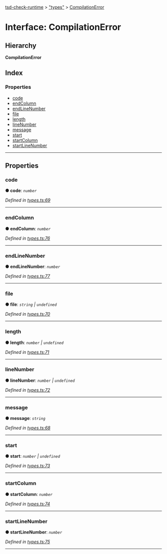 [tsd-check-runtime](../README.md) > ["types"](../modules/_types_.md) > [CompilationError](../interfaces/_types_.compilationerror.md)

# Interface: CompilationError

## Hierarchy

**CompilationError**

## Index

### Properties

* [code](_types_.compilationerror.md#code)
* [endColumn](_types_.compilationerror.md#endcolumn)
* [endLineNumber](_types_.compilationerror.md#endlinenumber)
* [file](_types_.compilationerror.md#file)
* [length](_types_.compilationerror.md#length)
* [lineNumber](_types_.compilationerror.md#linenumber)
* [message](_types_.compilationerror.md#message)
* [start](_types_.compilationerror.md#start)
* [startColumn](_types_.compilationerror.md#startcolumn)
* [startLineNumber](_types_.compilationerror.md#startlinenumber)

---

## Properties

<a id="code"></a>

###  code

**● code**: *`number`*

*Defined in [types.ts:69](https://github.com/cancerberoSgx/tsd-check-runtime/blob/38d8187/src/types.ts#L69)*

___
<a id="endcolumn"></a>

###  endColumn

**● endColumn**: *`number`*

*Defined in [types.ts:76](https://github.com/cancerberoSgx/tsd-check-runtime/blob/38d8187/src/types.ts#L76)*

___
<a id="endlinenumber"></a>

###  endLineNumber

**● endLineNumber**: *`number`*

*Defined in [types.ts:77](https://github.com/cancerberoSgx/tsd-check-runtime/blob/38d8187/src/types.ts#L77)*

___
<a id="file"></a>

###  file

**● file**: *`string` \| `undefined`*

*Defined in [types.ts:70](https://github.com/cancerberoSgx/tsd-check-runtime/blob/38d8187/src/types.ts#L70)*

___
<a id="length"></a>

###  length

**● length**: *`number` \| `undefined`*

*Defined in [types.ts:71](https://github.com/cancerberoSgx/tsd-check-runtime/blob/38d8187/src/types.ts#L71)*

___
<a id="linenumber"></a>

###  lineNumber

**● lineNumber**: *`number` \| `undefined`*

*Defined in [types.ts:72](https://github.com/cancerberoSgx/tsd-check-runtime/blob/38d8187/src/types.ts#L72)*

___
<a id="message"></a>

###  message

**● message**: *`string`*

*Defined in [types.ts:68](https://github.com/cancerberoSgx/tsd-check-runtime/blob/38d8187/src/types.ts#L68)*

___
<a id="start"></a>

###  start

**● start**: *`number` \| `undefined`*

*Defined in [types.ts:73](https://github.com/cancerberoSgx/tsd-check-runtime/blob/38d8187/src/types.ts#L73)*

___
<a id="startcolumn"></a>

###  startColumn

**● startColumn**: *`number`*

*Defined in [types.ts:74](https://github.com/cancerberoSgx/tsd-check-runtime/blob/38d8187/src/types.ts#L74)*

___
<a id="startlinenumber"></a>

###  startLineNumber

**● startLineNumber**: *`number`*

*Defined in [types.ts:75](https://github.com/cancerberoSgx/tsd-check-runtime/blob/38d8187/src/types.ts#L75)*

___

